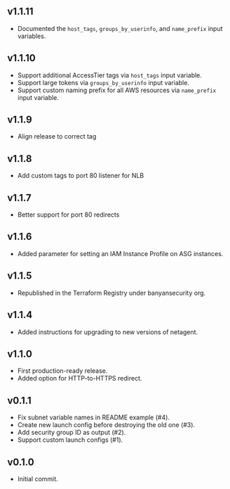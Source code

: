 ## v1.1.11
 * Documented the `host_tags`, `groups_by_userinfo`, and `name_prefix` input variables.

## v1.1.10
 * Support additional AccessTier tags via `host_tags` input variable.
 * Support large tokens via `groups_by_userinfo` input variable.
 * Support custom naming prefix for all AWS resources via `name_prefix` input variable.

## v1.1.9
 * Align release to correct tag

## v1.1.8
 * Add custom tags to port 80 listener for NLB

## v1.1.7
 * Better support for port 80 redirects

## v1.1.6
 * Added parameter for setting an IAM Instance Profile on ASG instances.

## v1.1.5
 * Republished in the Terraform Registry under banyansecurity org.

## v1.1.4
 * Added instructions for upgrading to new versions of netagent.

## v1.1.0
 * First production-ready release.
 * Added option for HTTP-to-HTTPS redirect.

## v0.1.1
 * Fix subnet variable names in README example (#4).
 * Create new launch config before destroying the old one (#3).
 * Add security group ID as output (#2).
 * Support custom launch configs (#1).

## v0.1.0
 * Initial commit.
